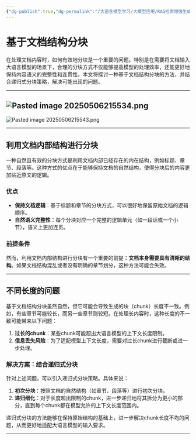 ```yaml
---
{"dg-publish":true,"dg-permalink":"/大语言模型学习/大模型应用/RAG检索增强生成/基于文档结构分块","dg-home":false,"dg-description":"在此输入笔记的描述","dg-hide":false,"dg-hide-title":false,"dg-show-backlinks":true,"dg-show-local-graph":true,"dg-show-inline-title":true,"dg-pinned":false,"dg-passphrase":"在此输入访问密码","dg-enable-mathjax":false,"dg-enable-mermaid":false,"dg-enable-uml":false,"dg-note-icon":0,"dg-enable-dataview":false,"tags":["NLP"],"permalink":"/大语言模型学习/大模型应用/RAG检索增强生成/基于文档结构分块/","dgShowBacklinks":true,"dgShowLocalGraph":true,"dgShowInlineTitle":true,"dgPassFrontmatter":true,"noteIcon":0,"created":"2025-05-06T21:55:12.000+08:00","updated":"2025-05-06T22:00:11.000+08:00"}
---
```




# 基于文档结构分块
在处理文档内容时，如何有效地分块是一个重要的问题。特别是在需要将文档输入大语言模型的场景下，合理的分块方式不仅能够提高模型的处理效率，还能更好地保持内容语义的完整性和连贯性。本文将探讨一种基于文档结构分块的方法，并结合递归式分块策略，解决可能出现的问题。

---

## ![Pasted image 20250506215534.png](/img/user/%E9%99%84%E4%BB%B6/Pasted%20image%2020250506215534.png)
![Pasted image 20250506215543.png](/img/user/%E9%99%84%E4%BB%B6/Pasted%20image%2020250506215543.png)

---


## 利用文档内部结构进行分块
一种自然且有效的分块方式是利用文档内部已经存在的内在结构，例如标题、章节、段落等。这种方式的优点在于能够保持文档的自然结构，使得分块后的内容更加贴近原文的逻辑。

### 优点
- **保持文档逻辑**：基于标题和章节的分块方式，可以很好地保留原始文档的逻辑顺序。
- **自然语义完整性**：每个分块对应一个完整的逻辑单元（如一段话或一个小节），语义上更加连贯。


### 前提条件
然而，利用文档内部结构进行分块有一个重要的前提：**文档本身需要具有清晰的结构**。如果文档结构混乱或者没有明确的章节划分，这种方法可能会失效。

---


## 不同长度的问题
基于文档结构分块虽然自然，但它可能会导致生成的块（chunk）长度不一致。例如，有些章节可能较长，而另一些章节则较短。在处理长内容时，这种长度的不一致可能带来以下问题：

1. **过长的chunk**：某些chunk可能超出大语言模型的上下文长度限制。
2. **信息丢失风险**：为了适配模型上下文长度，需要对过长chunk进行截断或进一步处理。

### 解决方案：结合递归式分块
针对上述问题，可以引入递归式分块策略。具体来说：

1. **初次分块**：按照文档的自然结构（如章节、段落等）进行初次分块。
2. **递归细化**：对于长度超出限制的chunk，进一步递归地将其拆分为更小的部分，直到每个chunk都在模型允许的上下文长度范围内。

递归式分块的方法能够在保持原始结构的基础上，进一步解决chunk长度不均的问题，从而更好地适配大语言模型的输入要求。

---
